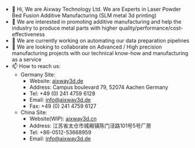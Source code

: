 - 👋 Hi, We are Aixway Technology Ltd. We are Experts in Laser Powder Bed Fusion Additive Manufacturing (SLM metal 3d printing)
- 👀 We are interested in promoting additive manufacturing and help the industry to produce metal parts with higher quality/performance/cost-effectiveness
- 🌱 We are currently working on automating our data preparation pipelines
- 💞️ We are looking to collaborate on Advanced / High precision manufacturing projects with our technical know-how and manufacturing as a service
- 📫 How to reach us:
  - Germany Site:
    - Website: [aixway3d.de](https://www.aixway3d.de/)
    - Address: Campus boulevard 79, 52074 Aachen Germany
    - Tel: +49 (0) 241 4759 6128
    - Email: info@aixway3d.de
    - Fax: +49 (0) 241 4759 6127
  - China Site:
    - Website(WIP): [aixway3d.cn](https://www.aixway3d.cn/)
    - Address: 江苏省太仓市城厢镇陈门泾路101号5号厂房
    - Tel: +86-0512-53668959 
    - Email: info@aixway3d.de

